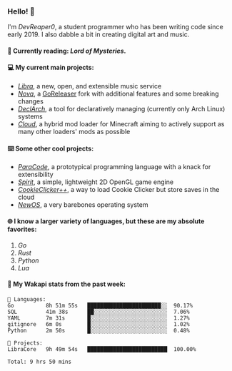 ### Hello! 👋

I'm _DevReaper0_, a student programmer who has been writing code since early 2019. I also dabble a bit in creating digital art and music.

#### 📖 Currently reading: *Lord of Mysteries*.

#### 💻 My current main projects:

-   _[Libra](https://github.com/LibraMusic)_, a new, open, and extensible music service
-   _[Nova](https://github.com/LibraMusic/Nova)_, a [GoReleaser](https://github.com/goreleaser/goreleaser) fork with additional features and some breaking changes
-   _[DeclArch](https://github.com/DevReaper0/declarch)_, a tool for declaratively managing (currently only Arch Linux) systems
-   _[Cloud](https://github.com/CloudLoaderMC/CloudLoader)_, a hybrid mod loader for Minecraft aiming to actively support as many other loaders' mods as possible

#### ⌨️ Some other cool projects:

-   _[ParaCode](https://github.com/ParaCodeLang/ParaCode)_, a prototypical programming language with a knack for extensibility
-   _[Spirit](https://gitlab.com/DevReaper0/SpiritEngine)_, a simple, lightweight 2D OpenGL game engine
-   _[CookieClicker++](https://github.com/DevReaper0/CookieClickerPlusPlus)_, a way to load Cookie Clicker but store saves in the cloud
-   _[NewOS](https://github.com/DevReaper0/NewOS)_, a very barebones operating system

#### 🌐 I know a larger variety of languages, but these are my absolute favorites:

1. _Go_
2. _Rust_
3. _Python_
4. _Lua_

#### 📡 My Wakapi stats from the past week:

```text
💾 Languages:
Go          8h 51m 55s   ███████████████████████░░  90.17%
SQL         41m 38s      ██░░░░░░░░░░░░░░░░░░░░░░░  7.06%
YAML        7m 31s       █░░░░░░░░░░░░░░░░░░░░░░░░  1.27%
gitignore   6m 0s        █░░░░░░░░░░░░░░░░░░░░░░░░  1.02%
Python      2m 50s       █░░░░░░░░░░░░░░░░░░░░░░░░  0.48%

💼 Projects:
LibraCore   9h 49m 54s   █████████████████████████  100.00%

Total: 9 hrs 50 mins
```
